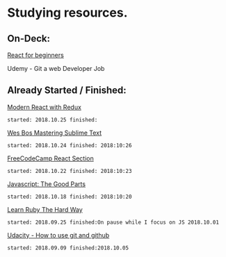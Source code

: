 # Studying resources.

## On-Deck:

[React for beginners](https://reactforbeginners.com/)

Udemy - Git a web Developer Job


## Already Started / Finished:
[Modern React with Redux](https://www.udemy.com/react-redux/)

    started: 2018.10.25 finished: 

[Wes Bos Mastering Sublime Text](https://sublimetextbook.com/)

    started: 2018.10.24 finished: 2018:10:26
    
[FreeCodeCamp React Section](https://learn.freecodecamp.org/front-end-libraries/react/)

    started: 2018.10.22 finished: 2018:10:23
    
[Javascript: The Good Parts](http://shop.oreilly.com/product/9780596517748.do)

    started: 2018.10.18 finished: 2018:10:20

[Learn Ruby The Hard Way](https://learnrubythehardway.org/)

    started: 2018.09.25 finished:On pause while I focus on JS 2018.10.01

[Udacity - How to use git and github](https://classroom.udacity.com/courses/ud775/)

    started: 2018.09.09 finished:2018.10.05


